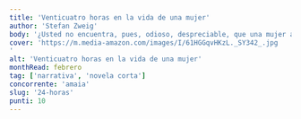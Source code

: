 ```yaml
---
title: 'Venticuatro horas en la vida de una mujer'
author: 'Stefan Zweig'
body: '¿Usted no encuentra, pues, odioso, despreciable, que una mujer abandone a su marido y a sus hijas para seguir a un hombre cualquiera, del que nada sabe, ni siquiera si es digno de su amor? ¿ '
cover: 'https://m.media-amazon.com/images/I/61HGGqvHKzL._SY342_.jpg
'
alt: 'Venticuatro horas en la vida de una mujer'
monthRead: febrero
tag: ['narrativa', 'novela corta']
concorrente: 'amaia'
slug: '24-horas'
punti: 10
---
```

